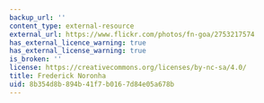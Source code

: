 ```yaml
---
backup_url: ''
content_type: external-resource
external_url: https://www.flickr.com/photos/fn-goa/2753217574
has_external_licence_warning: true
has_external_license_warning: true
is_broken: ''
license: https://creativecommons.org/licenses/by-nc-sa/4.0/
title: Frederick Noronha
uid: 8b354d8b-894b-41f7-b016-7d84e05a678b
---
```

